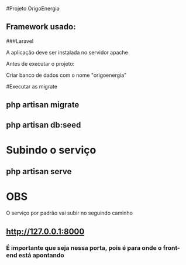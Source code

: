 #Projeto OrigoEnergia

## Framework usado:
###Laravel

A aplicação deve ser instalada no servidor apache

Antes de executar o projeto:

Criar banco de dados com o nome "origoenergia"

#Executar as migrate
## php artisan migrate
## php artisan db:seed

# Subindo o serviço
## php artisan serve

# OBS
O serviço por padrão vai subir no seguindo caminho
## http://127.0.0.1:8000

### É importante que seja nessa porta, pois é para onde o front-end está apontando
